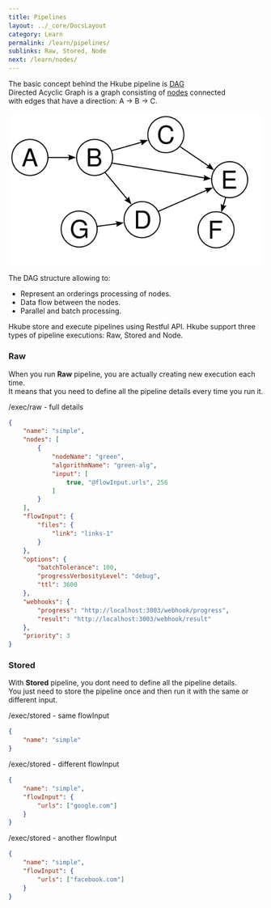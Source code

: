 ```yaml
---
title: Pipelines
layout: ../_core/DocsLayout
category: Learn
permalink: /learn/pipelines/
sublinks: Raw, Stored, Node
next: /learn/nodes/
---
```


The basic concept behind the Hkube pipeline is [DAG](https://en.wikipedia.org/wiki/Directed_acyclic_graph)  
Directed Acyclic Graph is a graph consisting of [nodes](/learn/nodes/) connected  
with edges that have a direction: A -> B -> C.  

![Diagram](/img/execution/DAG.png)

The DAG structure allowing to:
 
* Represent an orderings processing of nodes.  
* Data flow between the nodes.  
* Parallel and batch processing.

Hkube store and execute pipelines using Restful API.
Hkube support three types of pipeline executions: Raw, Stored and Node.

### Raw

When you run **Raw** pipeline, you are actually creating new execution each time.  
It means that you need to define all the pipeline details every time you run it.

/exec/raw - full details

```json
{
    "name": "simple",
    "nodes": [
        {
            "nodeName": "green",
            "algorithmName": "green-alg",
            "input": [
                true, "@flowInput.urls", 256
            ]
        }
    ],
    "flowInput": {
        "files": {
            "link": "links-1"
        }
    },
    "options": {
        "batchTolerance": 100,
        "progressVerbosityLevel": "debug",
        "ttl": 3600
    },
    "webhooks": {
        "progress": "http://localhost:3003/webhook/progress",
        "result": "http://localhost:3003/webhook/result"
    },
    "priority": 3
}
```

### Stored

With **Stored** pipeline, you dont need to define all the pipeline details.  
You just need to store the pipeline once and then run it with the same or different input.

/exec/stored - same flowInput

```json
{
    "name": "simple"
}
```

/exec/stored - different flowInput

```json
{
    "name": "simple",
    "flowInput": {
        "urls": ["google.com"]
    }
}

```

/exec/stored - another flowInput

```json
{
    "name": "simple",
    "flowInput": {
        "urls": ["facebook.com"]
    }
}
```